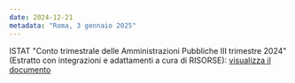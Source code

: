 ```yaml
---
date: 2024-12-21
metadata: "Roma, 3 gennaio 2025"
---
```


ISTAT "Conto trimestrale delle Amministrazioni Pubbliche III trimestre 2024" (Estratto con integrazioni e adattamenti a cura di RISORSE): <a href="/assets/2025-01-03-conto-ap-30-09-2024-istat.pdf" target="_blank">visualizza il documento</a>
